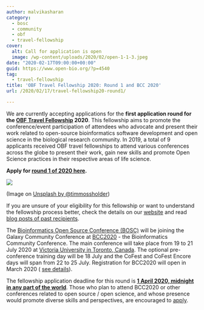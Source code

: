 ```yaml
---
author: malvikasharan
category:
  - bosc
  - community
  - obf
  - travel-fellowship
cover:
  alt: Call for application is open
  image: /wp-content/uploads/2020/02/open-1-1-3.jpeg
date: "2020-02-17T09:00:00+00:00"
guid: https://www.open-bio.org/?p=4540
tag:
  - travel-fellowship
title: 'OBF Travel Fellowship 2020: Round 1 and BCC 2020'
url: /2020/02/17/travel-fellowship20-round1/

---
```

We are currently accepting applications for the **first application round for the [OBF Travel Fellowship](/travel-awards/) 2020**. This fellowship aims to promote the conference/event participation of attendees who advocate and present their work related to open-source bioinformatics software development and open science in the biological research community. In 2019, a total of 9 applicants received OBF travel fellowships to attend various conferences across the globe to present their work, gain new skills and promote Open Science practices in their respective areas of life science.

**Apply for [round 1 of 2020 here](https://docs.google.com/forms/d/e/1FAIpQLScCYMt_Id9FSKzHtOxyBgiOIXa61CLiveqh5JLx5rQsFoW8fA/viewform).**

![](/wp-content/uploads/2020/02/open-1-1-3.jpeg)

(Image on [Unsplash by @timmossholder](https://unsplash.com/photos/ZYBl6VnUd_0))

If you are unsure of your eligibility for this fellowship or want to understand the fellowship process better, check the details on our [website](/travel-awards/) and read [blog posts of past recipients](/category/travel-fellowship/).

The [Bioinformatics Open Source Conference (BOSC)](/events/bosc/) will be joining the Galaxy Community Conference at [BCC2020](https://bcc2020.github.io/) \- the Bioinformatics Community Conference. The main conference will take place from 19 to 21 July 2020 at [Victoria University in Toronto, Canada](https://bcc2020.github.io/location/). The optional pre-conference training day will be 18 July and the CoFest and CoFest Encore days will span from 22 to 25 July. Registration for BCC2020 will open in March 2020 ( [see details](https://bcc2020.github.io/Registration/)).

The fellowship application deadline for this round is **[1 April 2020, midnight in any part of the world](https://www.timeanddate.com/countdown/to?iso=20200401T23&p0=63&font=cursive&csz=1)**. Those who plan to attend BCC2020 or other conferences related to open source / open science, and whose presence would promote diverse skills and perspectives, are encouraged to [apply](/travel-awards/).
